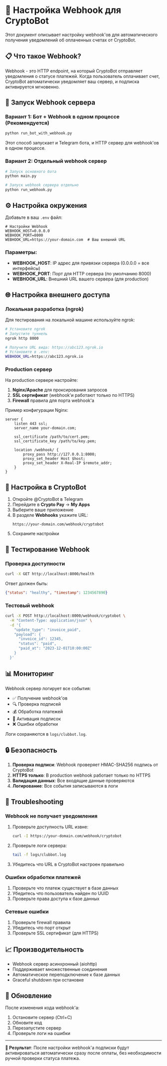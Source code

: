# 🔗 Настройка Webhook для CryptoBot

Этот документ описывает настройку webhook'ов для автоматического получения уведомлений об оплаченных счетах от CryptoBot.

## 📋 Что такое Webhook?

Webhook - это HTTP endpoint, на который CryptoBot отправляет уведомления о статусе платежей. Когда пользователь оплачивает счет, CryptoBot автоматически уведомляет ваш сервер, и подписка активируется мгновенно.

## 🚀 Запуск Webhook сервера

### Вариант 1: Бот + Webhook в одном процессе (Рекомендуется)

```bash
python run_bot_with_webhook.py
```

Этот способ запускает и Telegram бота, и HTTP сервер для webhook'ов в одном процессе.

### Вариант 2: Отдельный webhook сервер

```bash
# Запуск основного бота
python main.py

# Запуск webhook сервера отдельно
python run_webhook.py
```

## ⚙️ Настройка окружения

Добавьте в ваш `.env` файл:

```env
# Настройки Webhook
WEBHOOK_HOST=0.0.0.0
WEBHOOK_PORT=8000
WEBHOOK_URL=https://your-domain.com  # Ваш внешний URL
```

### Параметры:

- **WEBHOOK_HOST**: IP адрес для привязки сервера (0.0.0.0 = все интерфейсы)
- **WEBHOOK_PORT**: Порт для HTTP сервера (по умолчанию 8000)
- **WEBHOOK_URL**: Внешний URL вашего сервера (для production)

## 🌐 Настройка внешнего доступа

### Локальная разработка (ngrok)

Для тестирования на локальной машине используйте ngrok:

```bash
# Установите ngrok
# Запустите туннель
ngrok http 8000

# Получите URL вида: https://abc123.ngrok.io
# Установите в .env:
WEBHOOK_URL=https://abc123.ngrok.io
```

### Production сервер

На production сервере настройте:

1. **Nginx/Apache** для проксирования запросов
2. **SSL сертификат** (webhook'и работают только по HTTPS)
3. **Firewall** правила для порта webhook'а

Пример конфигурации Nginx:

```nginx
server {
    listen 443 ssl;
    server_name your-domain.com;
    
    ssl_certificate /path/to/cert.pem;
    ssl_certificate_key /path/to/key.pem;
    
    location /webhook/ {
        proxy_pass http://127.0.0.1:8000;
        proxy_set_header Host $host;
        proxy_set_header X-Real-IP $remote_addr;
    }
}
```

## 🔧 Настройка в CryptoBot

1. Откройте @CryptoBot в Telegram
2. Перейдите в **Crypto Pay** → **My Apps**
3. Выберите ваше приложение
4. В разделе **Webhooks** укажите URL:
   ```
   https://your-domain.com/webhook/cryptobot
   ```
5. Сохраните настройки

## 🧪 Тестирование Webhook

### Проверка доступности

```bash
curl -X GET http://localhost:8000/health
```

Ответ должен быть:
```json
{"status": "healthy", "timestamp": 1234567890}
```

### Тестовый webhook

```bash
curl -X POST http://localhost:8000/webhook/cryptobot \
  -H "Content-Type: application/json" \
  -d '{
    "update_type": "invoice_paid",
    "payload": {
      "invoice_id": 12345,
      "status": "paid",
      "paid_at": "2023-12-01T10:00:00Z"
    }
  }'
```

## 📊 Мониторинг

Webhook сервер логирует все события:

- ✅ Получение webhook'ов
- 🔍 Проверка подписей
- 💰 Обработка платежей
- 📱 Активация подписок
- ❌ Ошибки обработки

Логи сохраняются в `logs/clubbot.log`.

## 🔒 Безопасность

1. **Проверка подписи**: Webhook проверяет HMAC-SHA256 подпись от CryptoBot
2. **HTTPS только**: В production webhook работает только по HTTPS
3. **Валидация данных**: Все входящие данные проверяются
4. **Логирование**: Все события записываются в логи

## 🚨 Troubleshooting

### Webhook не получает уведомления

1. Проверьте доступность URL извне:
   ```bash
   curl -I https://your-domain.com/webhook/cryptobot
   ```

2. Проверьте логи сервера:
   ```bash
   tail -f logs/clubbot.log
   ```

3. Убедитесь что URL в CryptoBot настроен правильно

### Ошибки обработки платежей

1. Проверьте что платеж существует в базе данных
2. Убедитесь что пользователь найден по UUID
3. Проверьте права доступа к базе данных

### Сетевые ошибки

1. Проверьте firewall правила
2. Убедитесь что порт открыт
3. Проверьте SSL сертификат (для HTTPS)

## 📈 Производительность

- Webhook сервер асинхронный (aiohttp)
- Поддерживает множественные соединения
- Автоматическое переподключение к базе данных
- Graceful shutdown при остановке

## 🔄 Обновление

После изменения кода webhook'а:

1. Остановите сервер (Ctrl+C)
2. Обновите код
3. Перезапустите сервер
4. Проверьте логи на ошибки

---

**🎯 Результат**: После настройки webhook'а подписки будут активироваться автоматически сразу после оплаты, без необходимости ручной проверки статуса платежа.

